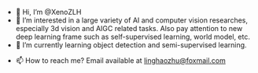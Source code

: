 - 👋 Hi, I’m @XenoZLH
- 👀 I’m interested in a large variety of AI and computer vision researches, especially 3d vision and AIGC related tasks.
  Also pay attention to new deep learning frame such as self-supervised learning, world model, etc.
- 🌱 I’m currently learning object detection and semi-supervised learning.
<!--- - 💞️ I’m looking to collaborate on ... --->
 - 📫 How to reach me? Email available at linghaozhu@foxmail.com

<!---
XenoZLH/XenoZLH is a ✨ special ✨ repository because its `README.md` (this file) appears on your GitHub profile.
You can click the Preview link to take a look at your changes.
--->
